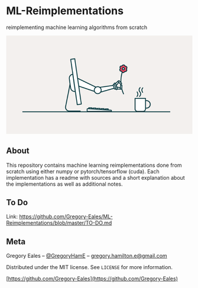 # ML-Reimplementations
reimplementing machine learning algorithms from scratch

<p align="center">
  <img src="https://github.com/Gregory-Eales/ML-Reimplementations/blob/master/Images/machinelearning.png" width="800"/>
</p>

## About
This repository contains machine learning reimplementations done from scratch using either numpy or pytorch/tensorflow (cuda). Each implementation has a readme with sources and a short explanation about the implementations as well as additional notes.

## To Do
Link: https://github.com/Gregory-Eales/ML-Reimplementations/blob/master/TO-DO.md

## Meta

Gregory Eales – [@GregoryHamE](https://twitter.com/GregoryHamE) – gregory.hamilton.e@gmail.com

Distributed under the MIT license. See ``LICENSE`` for more information.

[https://github.com/Gregory-Eales](https://github.com/Gregory-Eales)
